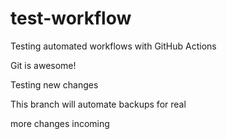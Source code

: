# test-workflow
Testing automated workflows with GitHub Actions

Git is awesome!

Testing new changes

This branch will automate backups for real

more changes incoming
